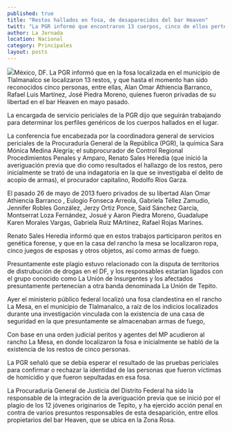 ```yaml
---
published: true
title: "Restos hallados en fosa, de desaparecidos del bar Heaven"
twitt: "La PGR informó que encontraron 13 cuerpos, cinco de ellos pertenecen a las personas que fueron privadas de su libertad en mayo pasado."
author: La Jornada
location: Nacional
category: Principales
layout: posts
---
```


![](http://i.imgur.com/LaN5fSrm.jpg)México, DF. La PGR informó que en la fosa localizada en el municipio de Tlalmanalco se localizaron 13 restos, y que hasta el momento han sido reconocidos cinco personas, entre ellas, Alan Omar Athiencia Barranco, Rafael Luis Martínez, José Piedra Moreno, quienes fueron privadas de su libertad en el bar Heaven en mayo pasado.

La encargada de servicio periciales de la PGR dijo que seguirán trabajando para determinar los perfiles genéricos de los cuerpos hallados en el lugar.

La conferencia fue encabezada por la coordinadora general de servicios periciales de la Procuraduría General de la República (PGR), la química Sara Mónica Medina Alegría; el subprocurador de Control Regional Procedimientos Penales y Amparo, Renato Sales Heredia (que inició la averiguación previa que dio como resultados el hallazgo de los restos, pero inicialmente se trató de una indagatoria en la que se investigaba el delito de acopio de armas), el procurador capitalino, Rodolfo Ríos Garza.

El pasado 26 de mayo de 2013 fuero privados de su libertad Alan Omar Athiencia Barranco , Eulogio Fonseca Arreola, Gabriela Téllez Zamudio, Jennifer Robles González, Jerzy Ortiz Ponce, Said Sánchez García, Montserrat Loza Fernández, Josué y Aaron Piedra Moreno, Guadalupe Karen Morales Vargas, Gabriela Ruiz MArtínez, Rafael Rojas Marines.

Renato Sales Heredia informó que en estos trabajos participaron peritos en genética forense, y que en la casa del rancho la mesa se localizaron ropa, cinco juegos de esposas y otros objetos, así como armas de fuego.

Presuntamente este plagio estuvo relacionado con la disputa de territorios de distrubución de drogas en el DF, y los responsables estarían ligados con el grupo conocido como La Unión de Insurgentes y los afectados presuntamente pertenecían a otra banda denominada La Unión de Tepito.

Ayer el ministerio público federal localizó una fosa clandestina en el rancho La Mesa, en el municipio de Tlalmanalco, a raíz de los indicios localizados durante una investigación vinculada con la existencia de una casa de seguridad en la que presuntamente se almacenaban armas de fuego,

Con base en una orden judicial peritos y agentes del MP acudieron al rancho La Mesa, en donde localizaron la fosa e inicialmente se habló de la existencia de los restos de cinco personas.

La PGR señaló que se debía esperar el resultado de las pruebas periciales para confirmar o rechazar la identidad de las personas que fueron víctimas de homicidio y que fueron sepultadas en esa fosa.

La Procuraduría General de Justicia del Distrito Federal ha sido la responsable de la integración de la averiguación previa que se inició por el plagio de los 12 jóvenes originarios de Tepito, y ha ejercido acción penal en contra de varios presuntos responsables de esta desaparición, entre ellos propietarios del bar Heaven, que se ubica en la Zona Rosa.
